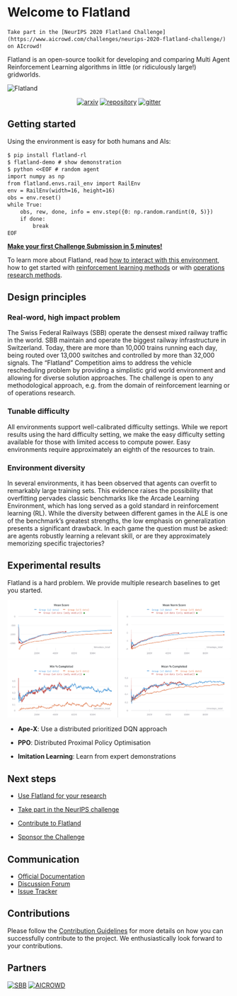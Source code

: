 Welcome to Flatland
===

```{admonition} Ongoing Challenge
Take part in the [NeurIPS 2020 Flatland Challenge](https://www.aicrowd.com/challenges/neurips-2020-flatland-challenge/) on AIcrowd!
```

Flatland is an open-source toolkit for developing and comparing Multi Agent Reinforcement Learning algorithms in little (or ridiculously large!) gridworlds.

![Flatland](https://i.imgur.com/9cNtWjs.gif)

<center><p>
<a class="reference external" href="https://gitlab.aicrowd.com/flatland/flatland"><img alt="arxiv" src="http://img.shields.io/badge/cs.LG-arXiv%3A1809.00510-B31B1B.svg"></a>
<a class="reference external" href="https://gitlab.aicrowd.com/flatland/flatland"><img alt="repository" src="https://img.shields.io/static/v1?label=aicrowd.gitlab.com&amp;message=flatland/flatland&amp;color=%3CCOLOR%3E&amp;logo=gitlab"></a>
<a class="reference external" href="https://gitter.im/AIcrowd-HQ/flatland-rl"><img alt="gitter" src="https://img.shields.io/gitter/room/badges/shields.svg"></a>
</p></center

<!--
[![arxiv](http://img.shields.io/badge/cs.LG-arXiv%3A1809.00510-B31B1B.svg)](https://gitlab.aicrowd.com/flatland/flatland) 
[![repository](https://img.shields.io/static/v1?label=aicrowd.gitlab.com&message=flatland/flatland&color=%3CCOLOR%3E&logo=gitlab)](https://gitlab.aicrowd.com/flatland/flatland) 
[![gitter](https://img.shields.io/gitter/room/badges/shields.svg)](https://gitter.im/AIcrowd-HQ/flatland-rl)
-->


Getting started
---

Using the environment is easy for both humans and AIs:

```console
$ pip install flatland-rl
$ flatland-demo # show demonstration
$ python <<EOF # random agent
import numpy as np
from flatland.envs.rail_env import RailEnv
env = RailEnv(width=16, height=16)
obs = env.reset()
while True:
    obs, rew, done, info = env.step({0: np.random.randint(0, 5)})
    if done:
        break
EOF
```

**[Make your first Challenge Submission in 5 minutes!](first-submission)**

To learn more about Flatland, read [how to interact with this environment](flatland-env), how to get started with [reinforcement learning methods](flatland-rl) or with [operations research methods](flatland-or). 

Design principles
---

### Real-word, high impact problem

The Swiss Federal Railways (SBB) operate the densest mixed railway traffic in the world. SBB maintain and operate the biggest railway infrastructure in Switzerland. Today, there are more than 10,000 trains running each day, being routed over 13,000 switches and controlled by more than 32,000 signals. The “Flatland” Competition aims to address the vehicle rescheduling problem by providing a simplistic grid world environment and allowing for diverse solution approaches. The challenge is open to any methodological approach, e.g. from the domain of reinforcement learning or of operations research.


### Tunable difficulty 

All environments support well-calibrated difficulty settings. While we report results using the hard difficulty setting, we make the easy difficulty setting available for those with limited access to compute power. Easy environments require approximately an eighth of the resources to train.

### Environment diversity 

In several environments, it has been observed that agents can overfit to remarkably large training sets. This evidence raises the possibility that overfitting pervades classic benchmarks like the Arcade Learning Environment, which has long served as a gold standard in reinforcement learning (RL). While the diversity between different games in the ALE is one of the benchmark’s greatest strengths, the low emphasis on generalization presents a significant drawback. In each game the question must be asked: are agents robustly learning a relevant skill, or are they approximately memorizing specific trajectories?


Experimental results
---

Flatland is a hard problem. We provide multiple research baselines to get you started.

![](assets/images/experiments.png)

- **Ape-X**: Use a distributed prioritized DQN approach 

- **PPO**: Distributed Proximal Policy Optimisation

- **Imitation Learning**: Learn from expert demonstrations


Next steps
---

- [Use Flatland for your research](faq/research.md)

- [Take part in the NeurIPS challenge](first-submission)

- [Contribute to Flatland](contributing)

- [Sponsor the Challenge](mailto:)


Communication
---

* [Official Documentation](http://flatland-rl-docs.s3-website.eu-central-1.amazonaws.com/)
* [Discussion Forum](https://discourse.aicrowd.com/c/flatland-challenge)
* [Issue Tracker](https://gitlab.aicrowd.com/flatland/flatland/issues/)


Contributions
---

Please follow the [Contribution Guidelines](http://flatland-rl-docs.s3-website.eu-central-1.amazonaws.com/contributing.html) for more details on how you can successfully contribute to the project. We enthusiastically look forward to your contributions.

Partners
---

<a href="https://sbb.ch" target="_blank"><img src="https://i.imgur.com/OSCXtde.png" alt="SBB"/></a>
<a href="https://www.aicrowd.com"  target="_blank"><img src="https://avatars1.githubusercontent.com/u/44522764?s=200&v=4" alt="AICROWD"/></a>



